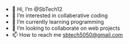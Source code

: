 - 👋 Hi, I’m @SbTech12
- 👀 I’m interested in collaberative coding
- 🌱 I’m currently learning programming
- 💞️ I’m looking to collaborate on web projects
- 📫 How to reach me sbtech5050@gmail.com

<!---
SbTech12/SbTech12 is a ✨ special ✨ repository because its `README.md` (this file) appears on your GitHub profile.
You can click the Preview link to take a look at your changes.
--->
